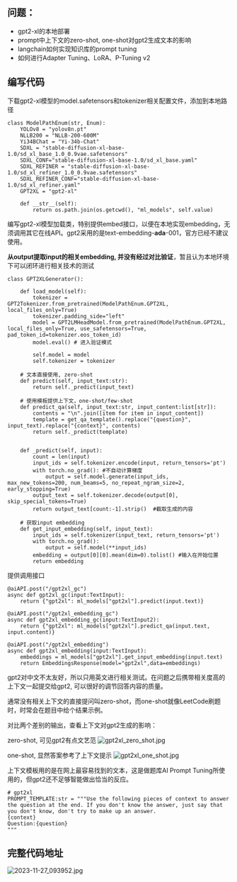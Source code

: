 ## 问题：
- gpt2-xl的本地部署
- prompt中上下文的zero-shot, one-shot对gpt2生成文本的影响
- langchain如何实现知识库的prompt tuning 
- 如何进行Adapter Tuning、LoRA、P-Tuning v2

## 编写代码
下载gpt2-xl模型的model.safetensors和tokenizer相关配置文件，添加到本地路径

```
class ModelPathEnum(str, Enum):
    YOLOv8 = "yolov8n.pt"
    NLLB200 = "NLLB-200-600M"
    Yi34BChat = "Yi-34b-Chat"
    SDXL = "stable-diffusion-xl-base-1.0/sd_xl_base_1.0_0.9vae.safetensors"
    SDXL_CONF="stable-diffusion-xl-base-1.0/sd_xl_base.yaml"
    SDXL_REFINER = "stable-diffusion-xl-base-1.0/sd_xl_refiner_1.0_0.9vae.safetensors"
    SDXL_REFINER_CONF="stable-diffusion-xl-base-1.0/sd_xl_refiner.yaml"
    GPT2XL = "gpt2-xl"

    def __str__(self):
        return os.path.join(os.getcwd(), "ml_models", self.value)
```
编写gpt2-xl模型加载类，特别提供embed接口，以便在本地实现embedding，无须调用其它在线API。gpt2采用的是text-embedding-**ada**-001，官方已经不建议使用。

**从output提取input的相关embedding, 并没有经过对比验证**，暂且认为本地环境下可以闭环进行相关技术的测试

```
class GPT2XLGenerator():
    
    def load_model(self):
        tokenizer = GPT2Tokenizer.from_pretrained(ModelPathEnum.GPT2XL, local_files_only=True)
        tokenizer.padding_side="left"
        model = GPT2LMHeadModel.from_pretrained(ModelPathEnum.GPT2XL, local_files_only=True, use_safetensors=True, pad_token_id=tokenizer.eos_token_id)
        model.eval() # 进入验证模式

        self.model = model
        self.tokenizer = tokenizer
        
    # 文本直接使用, zero-shot
    def predict(self, input_text:str):   
        return self._predict(input_text)

    # 使用模板提供上下文，one-shot/few-shot
    def predict_qa(self, input_text:str, input_content:list[str]):  
        contents = "\n".join([item for item in input_content])
        template = get_qa_template().replace("{question}", input_text).replace("{context}", contents)
        return self._predict(template)
        
    
    def _predict(self, input):
        count = len(input) 
        input_ids = self.tokenizer.encode(input, return_tensors='pt')
        with torch.no_grad(): #不自动计算梯度
            output = self.model.generate(input_ids, max_new_tokens=200, num_beams=5, no_repeat_ngram_size=2, early_stopping=True)
        output_text = self.tokenizer.decode(output[0], skip_special_tokens=True)
        return output_text[count:-1].strip()  #截取生成的内容
    
    # 获取input embedding
    def get_input_embedding(self, input_text):
        input_ids = self.tokenizer(input_text, return_tensors='pt')
        with torch.no_grad():
            output = self.model(**input_ids)
        embedding = output[0][0].mean(dim=0).tolist() #输入在开始位置
        return embedding
```
提供调用接口

```
@aiAPI.post("/gpt2xl_gc")
async def gpt2xl_gc(input:TextInput):
    return {"gpt2xl": ml_models["gpt2xl"].predict(input.text)}

@aiAPI.post("/gpt2xl_embedding_gc")
async def gpt2xl_embedding_gc(input:TextInput2):
    return {"gpt2xl": ml_models["gpt2xl"].predict_qa(input.text, input.content)}

@aiAPI.post("/gpt2xl_embedding")
async def gpt2xl_embedding(input:TextInput):
    embeddings = ml_models["gpt2xl"].get_input_embedding(input.text)
    return EmbeddingsResponse(model="gpt2xl",data=embeddings)

```
gpt2对中文不太友好，所以只用英文进行相关测试。在问题之后携带相关度高的上下文一起提交给gpt2, 可以很好的调节回答内容的质量。

通常没有相关上下文的直接提问叫zero-shot，而one-shot就像LeetCode刷题时，时常会在题目中给个结果示例。

对比两个差别的输出，查看上下文对gpt2生成的影响：

zero-shot, 可见gpt2有点文艺范
![gpt2xl_zero_shot.jpg](https://p3-juejin.byteimg.com/tos-cn-i-k3u1fbpfcp/6ecd3f3d3c3d47c2bbdf2258d8e86870~tplv-k3u1fbpfcp-jj-mark:0:0:0:0:q75.image#?w=1419&h=1254&s=250570&e=jpg&b=f3fcf8)

one-shot, 显然答案参考了上下文提示
![gpt2xl_one_shot.jpg](https://p9-juejin.byteimg.com/tos-cn-i-k3u1fbpfcp/85d7af862f4e4a01a5eaa4458401c5a1~tplv-k3u1fbpfcp-jj-mark:0:0:0:0:q75.image#?w=1421&h=1279&s=248275&e=jpg&b=f3fcf8)

上下文模板用的是在网上最容易找到的文本，这是做题库AI Prompt Tuning所使用的，但gpt2还不足够智能做出恰当的反应。
```
# gpt2xl
PROMPT_TEMPLATE:str = """Use the following pieces of context to answer the question at the end. If you don't know the answer, just say that you don't know, don't try to make up an answer.
{context}
Question:{question}
"""
```

## 完整代码地址
![2023-11-27_093952.jpg](https://p9-juejin.byteimg.com/tos-cn-i-k3u1fbpfcp/b3aa851968634d40a5ae82a5c9d3daf4~tplv-k3u1fbpfcp-jj-mark:0:0:0:0:q75.image#?w=987&h=570&s=83093&e=jpg&b=fcfcfc)
